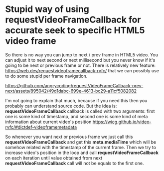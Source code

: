 # Stupid way of using requestVideoFrameCallback for accurate seek to specific HTML5 video frame

So there is no way you can jump to next / prev frame in HTML5 video. You can adjust it to next second or next millisecond but you never know if it's going to be next or previous frame or not.
There is relatively new feature: https://web.dev/requestvideoframecallback-rvfc/ that we can possibly use to do some stupid per frame navigation.


https://github.com/angrycoding/requestVideoFrameCallback-prev-next/assets/895042/49d1dabc-699e-4613-bc29-a11cf5082082

I'm not going to explain that much, because if you need this then you probably can understand source code. But the idea is:
**requestVideoFrameCallback** callback is called with two arguments: first one is some kind of timestamp, and second one is some kind
of meta information about current video's position https://wicg.github.io/video-rvfc/#dictdef-videoframemetadata

So whenever you want next or previous frame we just call this **requestVideoFrameCallback** and get this **meta.mediaTime** which will be somehow
related with the timestamp of the current frame. Then we try to increase video's position in the loop and call **requestVideoFrameCallback** on each
iteration until value obtained from next **requestVideoFrameCallback** call will not be equals to the first one.

